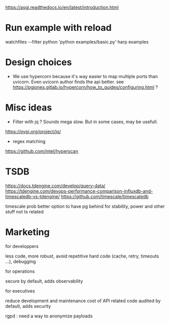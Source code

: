 https://asgi.readthedocs.io/en/latest/introduction.html

Run example with reload
=======================

watchfiles --filter python 'python examples/basic.py' harp examples

Design choices
==============

* We use hypercorn because it's way easier to map multiple ports than uvicorn. Even uvicorn author finds the api better.
  see https://pgjones.gitlab.io/hypercorn/how_to_guides/configuring.html ?

Misc ideas
==========

* Filter with jq ? Sounds mega slow. But in some cases, may be usefull.

https://pypi.org/project/jq/

* regex matching

https://github.com/intel/hyperscan

TSDB
====

https://docs.tdengine.com/develop/query-data/
https://tdengine.com/devops-performance-comparison-influxdb-and-timescaledb-vs-tdengine/
https://github.com/timescale/timescaledb

timescale prob better option to have pg behind for stability, power and other stuff not ts related


Marketing
=========

for developpers

less code, more robust, avoid repetitive hard code (cache, retry, timeouts ...), debugging

for operations

secure by default, adds observability

for executives

reduce development and maintenance cost of API related code
audited by default, adds security

rgpd : need a way to anonymize payloads
